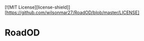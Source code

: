 [![MIT License][license-shield]][https://github.com/wilsonmar27/RoadOD/blob/master/LICENSE]

# RoadOD
